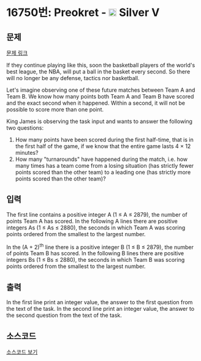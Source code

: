 # 16750번: Preokret - <img src="https://static.solved.ac/tier_small/6.svg" style="height:20px" /> Silver V

<!-- performance -->

<!-- 문제 제출 후 깃허브에 푸시를 했을 때 제출한 코드의 성능이 입력될 공간입니다.-->

<!-- end -->

## 문제

[문제 링크](https://boj.kr/16750)


<p>If they continue playing like this, soon the basketball players of the world's best league, the NBA, will put a ball in the basket every second. So there will no longer be any defense, tactics nor basketball.</p>

<p>Let's imagine observing one of these future matches between Team A and Team B. We know how many points both Team A and Team B have scored and the exact second when it happened. Within a second, it will not be possible to score more than one point.</p>

<p>King James is observing the task input and wants to answer the following two questions:</p>

<ol>
<li>How many points have been scored during the first half-time, that is in the first half of the game, if we know that the entire game lasts 4 × 12 minutes?</li>
<li>How many "turnarounds" have happened during the match, i.e. how many times has a team come from a losing situation (has strictly fewer points scored than the other team) to a leading one (has strictly more points scored than the other team)?</li>
</ol>



## 입력


<p>The first line contains a positive integer A (1 ≤ A ≤ 2879), the number of points Team A has scored. In the following A lines there are positive integers As (1 ≤ As ≤ 2880), the seconds in which Team A was scoring points ordered from the smallest to the largest number.</p>

<p>In the (A + 2)<sup>th</sup> line there is a positive integer B (1 ≤ B ≤ 2879), the number of points Team B has scored. In the following B lines there are positive integers Bs (1 ≤ Bs ≤ 2880), the seconds in which Team B was scoring points ordered from the smallest to the largest number.</p>



## 출력


<p>In the first line print an integer value, the answer to the first question from the text of the task. In the second line print an integer value, the answer to the second question from the text of the task.</p>



## 소스코드

[소스코드 보기](Preokret.cpp)